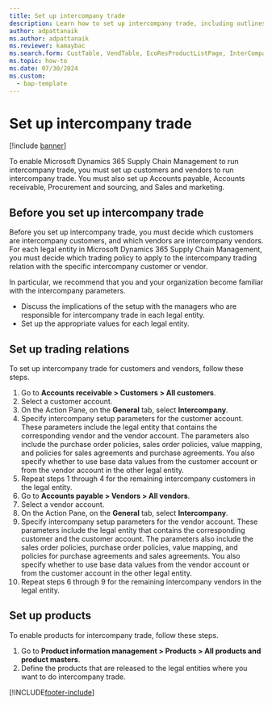 ```yaml
---
title: Set up intercompany trade
description: Learn how to set up intercompany trade, including outlines on what to do before setting up intercompany trade and setting up trading relations and products.
author: adpattanaik
ms.author: adpattanaik
ms.reviewer: kamaybac
ms.search.form: CustTable, VendTable, EcoResProductListPage, InterCompanyTradingRelationSetupCustomer
ms.topic: how-to
ms.date: 07/30/2024
ms.custom: 
  - bap-template
---
```


# Set up intercompany trade

[!include [banner](../../includes/banner.md)]

To enable Microsoft Dynamics 365 Supply Chain Management to run intercompany trade, you must set up customers and vendors to run intercompany trade. You must also set up Accounts payable, Accounts receivable, Procurement and sourcing, and Sales and marketing.

## Before you set up intercompany trade

Before you set up intercompany trade, you must decide which customers are intercompany customers, and which vendors are intercompany vendors. For each legal entity in Microsoft Dynamics 365 Supply Chain Management, you must decide which trading policy to apply to the intercompany trading relation with the specific intercompany customer or vendor.

In particular, we recommend that you and your organization become familiar with the intercompany parameters.

- Discuss the implications of the setup with the managers who are responsible for intercompany trade in each legal entity.
- Set up the appropriate values for each legal entity.

## Set up trading relations

To set up intercompany trade for customers and vendors, follow these steps.

1. Go to **Accounts receivable \> Customers \> All customers**.
1. Select a customer account.
1. On the Action Pane, on the **General** tab, select **Intercompany**.
1. Specify intercompany setup parameters for the customer account. These parameters include the legal entity that contains the corresponding vendor and the vendor account. The parameters also include the purchase order policies, sales order policies, value mapping, and policies for sales agreements and purchase agreements. You also specify whether to use base data values from the customer account or from the vendor account in the other legal entity.
1. Repeat steps 1 through 4 for the remaining intercompany customers in the legal entity.
1. Go to **Accounts payable \> Vendors \> All vendors**.
1. Select a vendor account.
1. On the Action Pane, on the **General** tab, select **Intercompany**.
1. Specify intercompany setup parameters for the vendor account. These parameters include the legal entity that contains the corresponding customer and the customer account. The parameters also include the sales order policies, purchase order policies, value mapping, and policies for purchase agreements and sales agreements. You also specify whether to use base data values from the vendor account or from the customer account in the other legal entity.
1. Repeat steps 6 through 9 for the remaining intercompany vendors in the legal entity.

## Set up products

To enable products for intercompany trade, follow these steps.

1. Go to **Product information management \> Products \> All products and product masters**.
1. Define the products that are released to the legal entities where you want to do intercompany trade.

[!INCLUDE[footer-include](../../includes/footer-banner.md)]
